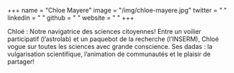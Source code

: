 +++
name = "Chloe Mayere"
image = "/img/chloe-mayere.jpg"
twitter = " "
linkedin = " "
github = " "
website = " "
+++

Chloé : Notre navigatrice des sciences citoyennes! Entre un voilier participatif (l’astrolab) et un paquebot de la recherche (l’INSERM), Chloé vogue sur toutes les sciences avec grande conscience. Ses dadas : la vulgarisation scientifique, l’animation de communautés et le plaisir de partager!
